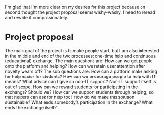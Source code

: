 I'm glad that I'm more clear on my desires for this project because on second thought the project proposal seems wishy-washy. I need to reread and rewrite it compassionately.  
# Project proposal
The main goal of the project is to make people start, but I am also interested in the middle and end of the two processes: one-time help and continuous (educational) exchange. The main questions are:
How can we get people onto the platform and helping?
How can we retain user attention after novelty wears off?
The sub questions are:
How can a platform make asking for help easier for students?
How can we encourage people to help with IT means?
What advice can I give on non-IT support? Non-IT support itself is out of scope.
How can we reward students for participating in the exchange? Should we?
How can we support students through helping, so that helpers can ask for help too?
How do we make this solution sustainable?
What ends somebody’s participation in the exchange?
What ends the exchange itself?